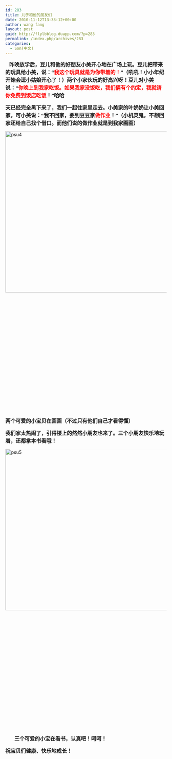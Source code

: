 ```yaml
---
id: 283
title: 儿子和他的朋友们
date: 2010-11-12T13:33:12+00:00
author: wang fang
layout: post
guid: http://flylbblog.duapp.com/?p=283
permalink: /index.php/archives/283
categories:
  - Son(中文)
---
```

<span style="font-family: 楷体_GB2312;"><b><span style="font-size: medium;">   昨晚放学后，豆儿和他的好朋友小美开心地在广场上玩。豆儿把带来的玩具给小美，说：“<span style="color: #ff0000;">我这个玩具就是为你带着的！</span>”（吼吼！小小年纪开始会逗小姑娘开心了！）两个小家伙玩的好高兴呀！豆儿对小美说：“<span style="color: #ff0000;">你晚上到我家吃饭。如果我家没饭吃，我们俩有个约定，我就请你免费到饭店吃饭</span>！”哈哈</span></b></span>

<span style="font-family: 楷体_GB2312; font-size: medium;"><b>天已经完全黑下来了</b></span><span style="font-family: 楷体_GB2312; font-size: medium;"><b>，我们一起往家里走去。</b></span><span style="font-family: 楷体_GB2312; font-size: medium;"><b>小美家的叶奶奶让小美回家，可小美说：“我不回家，要到豆豆家<span style="color: #ff0000;">做作业</span>！”（小机灵鬼，不想回家还给自己找个借口。而他们说的做作业就是到我家画画）</b></span>

[<img class="alignleft size-full wp-image-284" src="http://flylbblog.duapp.com/wp-content/uploads/2015/04/psu4.jpeg" alt="psu4" width="670" height="502" />](http://flylbblog.duapp.com/wp-content/uploads/2015/04/psu4.jpeg)

&nbsp;

&nbsp;

&nbsp;

&nbsp;

&nbsp;

&nbsp;

&nbsp;

&nbsp;

&nbsp;

&nbsp;

&nbsp;

&nbsp;

<span style="font-family: 楷体_GB2312; font-size: medium;"><b>两个可爱的小宝贝在画画（不过只有他们自己才看得懂）</b></span>

<span style="font-family: 楷体_GB2312; font-size: medium;"><b>我们家太热闹了，引得楼上的然然小朋友也来了。三个小朋友快乐地玩着，还都拿本书看哦！</b></span>

[<img class="alignleft size-full wp-image-285" src="http://flylbblog.duapp.com/wp-content/uploads/2015/04/psu5.jpeg" alt="psu5" width="670" height="502" />](http://flylbblog.duapp.com/wp-content/uploads/2015/04/psu5.jpeg)

&nbsp;

&nbsp;

&nbsp;

&nbsp;

&nbsp;

&nbsp;

&nbsp;

&nbsp;

&nbsp;

&nbsp;

&nbsp;

&nbsp;

<span style="font-family: 楷体_GB2312; font-size: medium;"><b>       三个可爱的小宝在看书，认真吧！呵呵！</b></span>

<span style="font-family: 楷体_GB2312; font-size: medium;"><b> 祝宝贝们健康、快乐地成长！</b></span>
